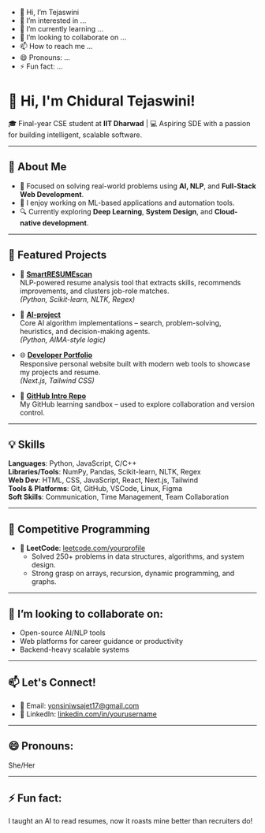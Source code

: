 - 👋 Hi, I’m Tejaswini
- 👀 I’m interested in ...
- 🌱 I’m currently learning ...
- 💞️ I’m looking to collaborate on ...
- 📫 How to reach me ...
- 😄 Pronouns: ...
- ⚡ Fun fact: ...

<!---
Sotejaswini/Sotejaswini is a ✨ special ✨ repository because its `README.md` (this file) appears on your GitHub profile.
You can click the Preview link to take a look at your changes.
--->
# 👋 Hi, I'm Chidural Tejaswini!

🎓 Final-year CSE student at **IIT Dharwad** | 💻 Aspiring SDE with a passion for building intelligent, scalable software.

---

## 🚀 About Me
- 🎯 Focused on solving real-world problems using **AI, NLP**, and **Full-Stack Web Development**.
- 🤖 I enjoy working on ML-based applications and automation tools.
- 🔍 Currently exploring **Deep Learning**, **System Design**, and **Cloud-native development**.

---

## 💼 Featured Projects

- 🧠 [**SmartRESUMEscan**](https://github.com/Sotejaswini/SmartRESUMEscan)  
  NLP-powered resume analysis tool that extracts skills, recommends improvements, and clusters job-role matches.  
  *(Python, Scikit-learn, NLTK, Regex)*

- 🤖 [**AI-project**](https://github.com/Sotejaswini/AI-project)  
  Core AI algorithm implementations – search, problem-solving, heuristics, and decision-making agents.  
  *(Python, AIMA-style logic)*

- 🌐 [**Developer Portfolio**](https://github.com/Sotejaswini/developer-portfolio)  
  Responsive personal website built with modern web tools to showcase my projects and resume.  
  *(Next.js, Tailwind CSS)*

- 🔁 [**GitHub Intro Repo**](https://github.com/Sotejaswini/skills-introduction-to-github)  
  My GitHub learning sandbox – used to explore collaboration and version control.

---

## 💡 Skills

**Languages**: Python, JavaScript, C/C++  
**Libraries/Tools**: NumPy, Pandas, Scikit-learn, NLTK, Regex  
**Web Dev**: HTML, CSS, JavaScript, React, Next.js, Tailwind  
**Tools & Platforms**: Git, GitHub, VSCode, Linux, Figma  
**Soft Skills**: Communication, Time Management, Team Collaboration

---

## 🧠 Competitive Programming

- 🔗 **LeetCode**: [leetcode.com/yourprofile](https://leetcode.com/u/ChiduralaTejaswini/) <!-- Replace with your actual link -->
  - Solved 250+ problems in data structures, algorithms, and system design.
  - Strong grasp on arrays, recursion, dynamic programming, and graphs.

---

## 🤝 I’m looking to collaborate on:
- Open-source AI/NLP tools  
- Web platforms for career guidance or productivity  
- Backend-heavy scalable systems  

---

## 📫 Let's Connect!
- 📧 Email: yonsiniwsajet17@gmail.com  
- 💼 LinkedIn: [linkedin.com/in/yourusername](https://www.linkedin.com/in/chidurala-tejaswini-babb63269) <!-- Replace with your actual link -->

---

## 😄 Pronouns:  
She/Her  

---

## ⚡ Fun fact:  
I taught an AI to read resumes, now it roasts mine better than recruiters do!
